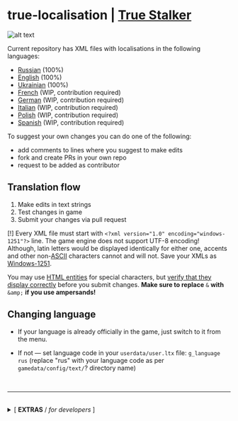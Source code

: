 # true-localisation | [True Stalker](https://ap-pro.ru/forums/topic/102-true-stalker/)

![alt text](https://i.ibb.co/02mzMj2/62463b1abe776a3-1.png)

Current repository has XML files with localisations in the following languages:
- [Russian](https://github.com/lehrax-gaming/true-localisation/tree/main/gamedata/configs/text/rus) (100%)
- [English](https://github.com/lehrax-gaming/true-localisation/tree/main/gamedata/configs/text/eng) (100%)
- [Ukrainian](https://github.com/lehrax-gaming/true-localisation/tree/main/gamedata/configs/text/ukr) (100%)
- [French](https://github.com/lehrax-gaming/true-localisation/tree/main/gamedata/configs/text/fra) (WIP, contribution required)
- [German](https://github.com/lehrax-gaming/true-localisation/tree/main/gamedata/configs/text/ger) (WIP, contribution required)
- [Italian](https://github.com/lehrax-gaming/true-localisation/tree/main/gamedata/configs/text/ita) (WIP, contribution required)
- [Polish](https://github.com/lehrax-gaming/true-localisation/tree/main/gamedata/configs/text/pol) (WIP, contribution required)
- [Spanish](https://github.com/lehrax-gaming/true-localisation/tree/main/gamedata/configs/text/spa) (WIP, contribution required)

To suggest your own changes you can do one of the following:
- add comments to lines where you suggest to make edits
- fork and create PRs in your own repo
- request to be added as contributor


## Translation flow

1. Make edits in text strings
2. Test changes in game
3. Submit your changes via pull request

[!] Every XML file must start with `<?xml version="1.0" encoding="windows-1251"?>` line. The game engine does not support UTF-8 encoding!<br/>Although, latin letters would be displayed identically for either one, accents and other non-[ASCII](https://en.wikipedia.org/wiki/ASCII) characters cannot and will not. Save your XMLs as [Windows-1251](https://en.wikipedia.org/wiki/Windows-1251).

You may use [HTML entities](https://www.w3schools.com/charsets/ref_html_entities_4.asp) for special characters, but <u>verify that they display correctly</u> before you submit changes. **Make sure to replace** `&` **with** `&amp;` **if you use ampersands!**


## Changing language

- If your language is already officially in the game, just switch to it from the menu.

- If not — set language code in your `userdata/user.ltx` file: `g_language rus` (replace "rus" with your language code as per `gamedata/config/text/`? directory name)

<br/>

---

<br/>
<details><summary>[ <b>EXTRAS</b> / <i>for developers</i> ]</summary>

#### Requirements:

- [bun](https://bun.sh/docs/installation)

### Extract DB archives yourself

0. Make sure you have a suitable converter tool at hand (ex: [CoC DB converter](https://www.moddb.com/mods/call-of-chernobyl/downloads/cop-coc-db-converter)), place `converter.exe`<sup>1</sup> in this directory next to _README.md_ file
1. Find localisation DB file from content/resources directory
2. Run the `./run.ts unpack` to automagically extract from _db_ files

### Create DB archives yourself (WIP)

0. Make sure you have a suitable converter tool at hand (ex: [CoC DB converter](https://www.moddb.com/mods/call-of-chernobyl/downloads/cop-coc-db-converter)), place `converter.exe`<sup>1</sup> in this directory next to _README.md_ file
1. Create the DB files via `./run.ts pack`


### Settings

Here are [the default values](./settings.default.json) that you can change to suit your needs:

```json
{
  "content_order": [                // 1
    "resources",
    "language",
    "patches"
  ],
  "converter": "./converter.exe",   // 2
  "converter_command_templates": {  // 3
    "unpack": [
      "-unpack",
      "-xdb",
      "**PATH_INPUT**",
      "-dir",
      "**PATH_OUTPUT**"
    ],
    "pack": [
      "-pack",
      "-xdb",
      "**PATH_INPUT**",
      "-out",
      "**PATH_OUTPUT**"
    ]
  },
  "launcher": "./PlayGame.exe",     // 4
  "launcher_arguments": "",         // 5
  "xml_options": {                  // 6
    "prettify_unpacked": true,
    "minify_repacked": true
  },
  "i_verified_settings": false      // 7
}
```


1. Lower override higher, if files with same name are present in multiple archives (newer patches replace older files).
2. Executable that is used for conversion. __NOT__ provided here.
3. When my script invokes the converter call, this is the command
4. Executable that launcher the game.
5. CLI arguments to start launcher with.
6. Whether you want to process XML files or not (WIP)
7. A safety measure for you to check the settings once at least :)


---

<details><summary>Where I got the language strings from</summary><br/>

  I own the copy of S.T.A.L.K.E.R.: Call of Pripyat on Steam and it has `localization` directory in game files. In that directory you can find x{language}.db file (for language you chose for the game on Steam). So, in order to get all the official locales I switched between the languages and extracted the archives via converter.

  I used the same converter to extract language strings from True Stalker's `content/resources/xlocalization.db` file.

  ---

  (i) Alternative approach to extracting game files is by replacing `bin/xrAPI.dll` with modified library that dumps the game content while the game is running (Lua script injection).
</details>

### Help me improve the CLI extractor tool

Any [suggestion](https://github.com/lehrax-gaming/true-localisation/issues) is welcome, if you want to help me with the toolkit.

</details>
